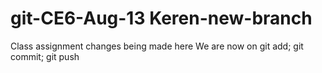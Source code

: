# git-CE6-Aug-13 Keren-new-branch
Class assignment
changes being made here
We are now on git add; git commit; git push
